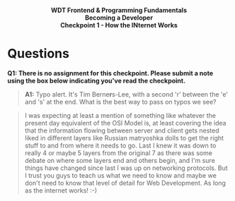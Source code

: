 <p style="text-align:center; font-weight:bold">WDT Frontend & Programming Fundamentals<br>Becoming a Developer<br>Checkpoint 1 - How the INternet Works</p>

# Questions

**Q1: There is no assignment for this checkpoint. Please submit a note using the box below indicating you've read the checkpoint.**
> **A1:** Typo alert.  It's Tim Berne**r**s-Lee, with a second 'r' between the 'e' and 's' at the end. What is the best way to pass on typos we see?

> I was expecting at least a mention of something like whatever the present day equivalent of the OSI Model is, at least covering the idea that the information flowing between server and client gets nested liked in different layers like Russian matryoshka dolls to get the right stuff to and from where it needs to go. Last I knew it was down to really 4 or maybe 5 layers from the original 7 as there was some debate on where some layers end and others begin, and I'm sure things have changed since last I was up on networking protocols.  But I trust you guys to teach us what we need to know and maybe we don't need to know that level of detail for Web Development.  As long as the internet works! :-)